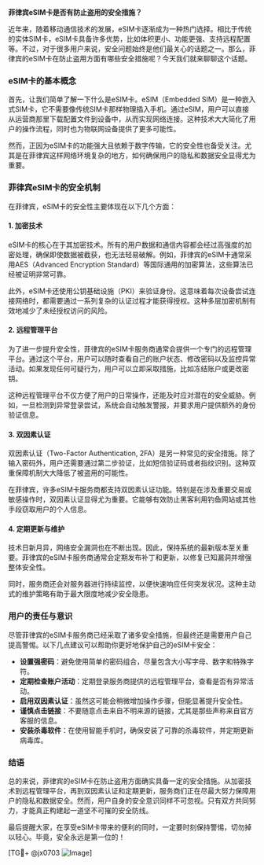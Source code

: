 **菲律宾eSIM卡是否有防止盗用的安全措施？**

近年来，随着移动通信技术的发展，eSIM卡逐渐成为一种热门选择。相比于传统的实体SIM卡，eSIM卡具备许多优势，比如体积更小、功能更强、支持远程配置等。不过，对于很多用户来说，安全问题始终是他们最关心的话题之一。那么，菲律宾的eSIM卡在防止盗用方面有哪些安全措施呢？今天我们就来聊聊这个话题。

### eSIM卡的基本概念

首先，让我们简单了解一下什么是eSIM卡。eSIM（Embedded SIM）是一种嵌入式SIM卡，它不需要像传统SIM卡那样物理插入手机。通过eSIM，用户可以直接从运营商那里下载配置文件到设备中，从而实现网络连接。这种技术大大简化了用户的操作流程，同时也为物联网设备提供了更多可能性。

然而，正因为eSIM卡的功能强大且依赖于数字传输，它的安全性也备受关注。尤其是在菲律宾这样网络环境复杂的地方，如何确保用户的隐私和数据安全显得尤为重要。

### 菲律宾eSIM卡的安全机制

在菲律宾，eSIM卡的安全性主要体现在以下几个方面：

#### 1. **加密技术**
eSIM卡的核心在于其加密技术。所有的用户数据和通信内容都会经过高强度的加密处理，确保即使数据被截获，也无法轻易破解。例如，菲律宾的eSIM卡通常采用AES（Advanced Encryption Standard）等国际通用的加密算法，这些算法已经被证明非常可靠。

此外，eSIM卡还使用公钥基础设施（PKI）来验证身份。这意味着每次设备尝试连接网络时，都需要通过一系列复杂的认证过程才能获得授权。这种多层加密机制有效地减少了未经授权访问的风险。

#### 2. **远程管理平台**
为了进一步提升安全性，菲律宾的eSIM卡服务商通常会提供一个专门的远程管理平台。通过这个平台，用户可以随时查看自己的账户状态、修改密码以及监控异常活动。如果发现任何可疑行为，用户可以立即采取措施，比如冻结账户或更改密钥。

这种远程管理平台不仅方便了用户的日常操作，还能及时应对潜在的安全威胁。例如，一旦检测到异常登录尝试，系统会自动触发警报，并要求用户提供额外的身份验证信息。

#### 3. **双因素认证**
双因素认证（Two-Factor Authentication, 2FA）是另一种常见的安全措施。除了输入密码外，用户还需要通过第二步验证，比如短信验证码或者指纹识别。这种双重保障机制大大降低了被盗用的可能性。

在菲律宾，许多eSIM卡服务商都支持双因素认证功能。特别是在涉及重要交易或敏感操作时，双因素认证显得尤为重要。它能够有效防止黑客利用钓鱼网站或其他手段窃取用户的个人信息。

#### 4. **定期更新与维护**
技术日新月异，网络安全漏洞也在不断出现。因此，保持系统的最新版本至关重要。菲律宾的eSIM卡服务商通常会定期发布补丁和更新，以修复已知漏洞并增强整体安全性。

同时，服务商还会对服务器进行持续监控，以便快速响应任何突发状况。这种主动式的维护策略有助于最大限度地减少安全隐患。

### 用户的责任与意识

尽管菲律宾的eSIM卡服务商已经采取了诸多安全措施，但最终还是需要用户自己提高警惕。以下几点建议可以帮助你更好地保护自己的eSIM卡安全：

- **设置强密码**：避免使用简单的密码组合，尽量包含大小写字母、数字和特殊字符。
- **定期检查账户活动**：定期登录服务商提供的远程管理平台，查看是否有异常活动。
- **启用双因素认证**：虽然这可能会稍微增加操作步骤，但能显著提升安全性。
- **谨慎点击链接**：不要随意点击来自不明来源的链接，尤其是那些声称来自官方客服的信息。
- **安装杀毒软件**：在使用智能手机时，确保安装了可靠的杀毒软件，并定期更新病毒库。

### 结语

总的来说，菲律宾的eSIM卡在防止盗用方面确实具备一定的安全措施。从加密技术到远程管理平台，再到双因素认证和定期更新，服务商们正在尽最大努力保障用户的隐私和数据安全。然而，用户自身的安全意识同样不可忽视。只有双方共同努力，才能真正构建起一道坚不可摧的安全防线。

最后提醒大家，在享受eSIM卡带来的便利的同时，一定要时刻保持警惕，切勿掉以轻心。毕竟，安全永远是第一位的！

[TG💪+ @jx0703 ![Image](https://github.com/user-attachments/assets/dbca1d08-cadb-493c-b0ec-ad6f7a83f270)]
